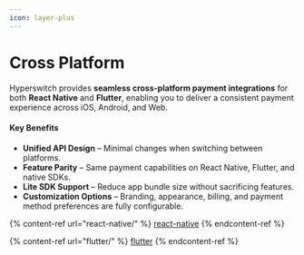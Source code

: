 ```yaml
---
icon: layer-plus
---
```


# Cross Platform

Hyperswitch provides **seamless cross-platform payment integrations** for both **React Native** and **Flutter**, enabling you to deliver a consistent payment experience across iOS, Android, and Web.

#### Key Benefits

* **Unified API Design** – Minimal changes when switching between platforms.
* **Feature Parity** – Same payment capabilities on React Native, Flutter, and native SDKs.
* **Lite SDK Support** – Reduce app bundle size without sacrificing features.
* **Customization Options** – Branding, appearance, billing, and payment method preferences are fully configurable.

{% content-ref url="react-native/" %}
[react-native](react-native/)
{% endcontent-ref %}

{% content-ref url="flutter/" %}
[flutter](flutter/)
{% endcontent-ref %}
